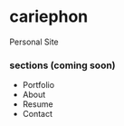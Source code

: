 # cariephon

Personal Site

### sections (coming soon)

  * Portfolio
  * About
  * Resume
  * Contact
  
